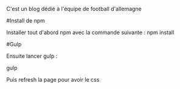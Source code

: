 C'est un blog dédié à l'équipe de football d'allemagne 

#Install de npm 

Installer tout d'abord npm avec la commande suivante :
npm install

#Gulp

Ensuite lancer gulp :

gulp

Puis refresh la page pour avoir le css



